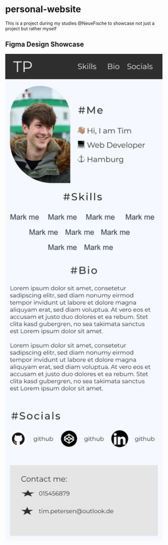 # personal-website
This is a project during my studies @NeueFische to showcase not just a project but rather myself

## Figma Design Showcase
<img src="./assets/showcase/design-showcase.png" width="500" />

